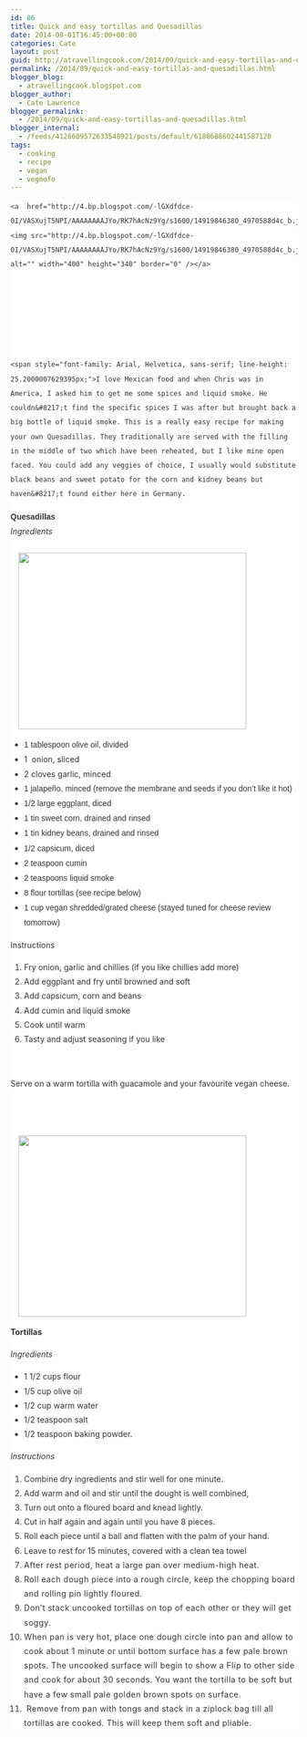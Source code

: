 ```yaml
---
id: 86
title: Quick and easy tortillas and Quesadillas
date: 2014-09-01T16:45:00+00:00
categories: Cate
layout: post
guid: http://atravellingcook.com/2014/09/quick-and-easy-tortillas-and-quesadillas.html
permalink: /2014/09/quick-and-easy-tortillas-and-quesadillas.html
blogger_blog:
  - atravellingcook.blogspot.com
blogger_author:
  - Cate Lawrence
blogger_permalink:
  - /2014/09/quick-and-easy-tortillas-and-quesadillas.html
blogger_internal:
  - /feeds/4126609572633548921/posts/default/6180688602441587120
tags:
  - cooking
  - recipe
  - vegan
  - vegmofo
---
```

<div style="background-color: white; color: #333333; line-height: 25.2000007629395px; margin-bottom: 1.8em;">
  
    <a  href="http://4.bp.blogspot.com/-lGXdfdce-0I/VASXujT5NPI/AAAAAAAAJYo/RK7hAcNz9Yg/s1600/14919846380_4970588d4c_b.jpg"><img src="http://4.bp.blogspot.com/-lGXdfdce-0I/VASXujT5NPI/AAAAAAAAJYo/RK7hAcNz9Yg/s1600/14919846380_4970588d4c_b.jpg" alt="" width="400" height="340" border="0" /></a>
  
  
  
  
  
  
    <span style="font-family: Arial, Helvetica, sans-serif; line-height: 25.2000007629395px;">I love Mexican food and when Chris was in America, I asked him to get me some spices and liquid smoke. He couldn&#8217;t find the specific spices I was after but brought back a big bottle of liquid smoke. This is a really easy recipe for making your own Quesadillas. They traditionally are served with the filling in the middle of two which have been reheated, but I like mine open faced. You could add any veggies of choice, I usually would substitute black beans and sweet potato for the corn and kidney beans but haven&#8217;t found either here in Germany.
  




<div style="background-color: white; color: #333333; line-height: 25.2000007629395px; margin-bottom: 1.8em;">
  <b style="font-family: Arial, Helvetica, sans-serif; line-height: 25.2000007629395px;">Quesadillas</b><br /> <i style="line-height: 25.2000007629395px;">Ingredients</i>


<div style="background-color: white; color: #333333; line-height: 25.2000007629395px; margin-bottom: 1.8em;">
                         <a style="line-height: normal; margin-left: 1em; margin-right: 1em; text-align: center;" href="http://4.bp.blogspot.com/-CpnTSzr8ZcA/VASSiNpC1CI/AAAAAAAAJXw/jlvnEtE7W-c/s1600/15106125742_5a0cb69888_z.jpg"><img src="http://4.bp.blogspot.com/-CpnTSzr8ZcA/VASSiNpC1CI/AAAAAAAAJXw/jlvnEtE7W-c/s1600/15106125742_5a0cb69888_z.jpg" alt="" width="400" height="310" border="0" /></a>


<div style="background-color: white; color: #333333; line-height: 25.2000007629395px; margin-bottom: 1.8em;">


  * <span style="font-family: Arial, Helvetica, sans-serif; line-height: 25.2000007629395px;">1 tablespoon olive oil, divided
  * <span style="line-height: 25.2000007629395px;">1  onion, sliced
  * <span style="line-height: 25.2000007629395px;">2 cloves garlic, minced
  * <span style="background-color: transparent; font-family: Arial, Helvetica, sans-serif; line-height: 25.2000007629395px;">1 jalapeño, minced (remove the membrane and seeds if you don&#8217;t like it hot)
  * <span style="background-color: transparent; font-family: Arial, Helvetica, sans-serif; line-height: 25.2000007629395px;">1/2 large eggplant, diced
  * <span style="background-color: transparent; font-family: Arial, Helvetica, sans-serif; line-height: 25.2000007629395px;">1 tin sweet corn, drained and rinsed
  * <span style="background-color: transparent; font-family: Arial, Helvetica, sans-serif; line-height: 25.2000007629395px;">1 tin kidney beans, drained and rinsed
  * <span style="background-color: transparent; font-family: Arial, Helvetica, sans-serif; line-height: 25.2000007629395px;">1/2 capsicum, diced
  * <span style="background-color: transparent; font-family: Arial, Helvetica, sans-serif; line-height: 25.2000007629395px;">2 teaspoon cumin
  * <span style="background-color: transparent; font-family: Arial, Helvetica, sans-serif; line-height: 25.2000007629395px;">2 teaspoons liquid smoke 
  * <span style="background-color: transparent; font-family: Arial, Helvetica, sans-serif; line-height: 25.2000007629395px;">8 flour tortillas (see recipe below)
  * <span style="background-color: transparent; font-family: Arial, Helvetica, sans-serif; line-height: 25.2000007629395px;">1 cup vegan shredded/grated cheese (stayed tuned for cheese review tomorrow)


  Instructions



  <ol>
    <li>
      Fry onion, garlic and chillies (if you like chillies add more)
    </li>
    <li>
      Add eggplant and fry until browned and soft
    </li>
    <li>
      Add capsicum, corn and beans
    </li>
    <li>
      Add cumin and liquid smoke
    </li>
    <li>
      Cook until warm
    </li>
    <li>
      Tasty and adjust seasoning if you like
    </li>
  </ol>



   



  Serve on a warm tortilla with guacamole and your favourite vegan cheese.



   



                       <a style="margin-left: 1em; margin-right: 1em; text-align: center;" href="http://3.bp.blogspot.com/-mSvLqfyIdwE/VASSi2TagdI/AAAAAAAAJX0/pDoee85eRD8/s1600/14919921717_6b00a42553_k.jpg"><img src="http://3.bp.blogspot.com/-mSvLqfyIdwE/VASSi2TagdI/AAAAAAAAJX0/pDoee85eRD8/s1600/14919921717_6b00a42553_k.jpg" alt="" width="400" height="318" border="0" /></a>






  <b>Tortillas</b>



  <i>Ingredients</i>



  <ul>
    <li>
      1 1/2 cups flour
    </li>
    <li>
      1/5 cup olive oil
    </li>
    <li>
      1/2 cup warm water 
    </li>
    <li>
      1/2 teaspoon salt
    </li>
    <li>
      1/2 teaspoon baking powder.
    </li>
  </ul>



  <i>Instructions</i>



  <ol>
    <li>
      Combine dry ingredients and stir well for one minute.
    </li>
    <li>
      Add warm and oil and stir until the dought is well combined,
    </li>
    <li>
      Turn out onto a floured board and knead lightly. 
    </li>
    <li>
      Cut in half again and again until you have 8 pieces.
    </li>
    <li>
      Roll each piece until a ball and flatten with the palm of your hand.
    </li>
    <li>
      Leave to rest for 15 minutes, covered with a clean tea towel
    </li>
    <li>
      <span style="letter-spacing: 0.5px; line-height: inherit;">After rest period, heat a large pan over medium-high heat. 
    </li>
    <li>
      <span style="letter-spacing: 0.5px; line-height: inherit;">Roll each dough piece into a rough circle, keep the chopping board and rolling pin lightly floured. 
    </li>
    <li>
      <span style="letter-spacing: 0.5px; line-height: inherit;">Don’t stack uncooked tortillas on top of each other or they will get soggy.
    </li>
    <li>
      <span style="letter-spacing: 0.5px; line-height: inherit;">When pan is very hot, place one dough circle into pan and allow to cook about 1 minute or until bottom surface has a few pale brown spots. The uncooked surface will begin to show a Flip to other side and cook for about 30 seconds. You want the tortilla to be soft but have a few small pale golden brown spots on surface.
    </li>
    <li>
      <span style="letter-spacing: 0.5px; line-height: inherit;"> Remove from pan with tongs and stack in a ziplock bag till all tortillas are cooked. This will keep them soft and pliable.
    </li>
  </ol>

